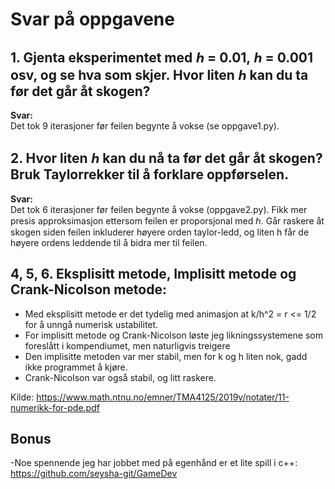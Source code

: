 # Svar på oppgavene

## 1. Gjenta eksperimentet med ℎ = 0.01, ℎ = 0.001 osv, og se hva som skjer. Hvor liten ℎ kan du ta før det går åt skogen?
**Svar:**  
Det tok 9 iterasjoner før feilen begynte å vokse (se oppgave1.py).

## 2. Hvor liten ℎ kan du nå ta før det går åt skogen? Bruk Taylorrekker til å forklare oppførselen.
**Svar:**  
Det tok 6 iterasjoner før feilen begynte å vokse (oppgave2.py). Fikk mer presis approksimasjon ettersom feilen er proporsjonal med ℎ. Går raskere åt skogen siden feilen inkluderer høyere orden taylor-ledd, og liten h får de høyere ordens leddende til å bidra mer til feilen. 

## 4, 5, 6. Eksplisitt metode, Implisitt metode og Crank-Nicolson metode:
- Med eksplisitt metode er det tydelig med animasjon at k/h^2 = r <= 1/2  for å unngå numerisk ustabilitet.
- For implisitt metode og Crank-Nicolson løste jeg likningssystemene som foreslått i kompendiumet, men naturligvis treigere 
- Den implisitte metoden var mer stabil, men for k og h liten nok, gadd ikke programmet å kjøre.
- Crank-Nicolson var også stabil, og litt raskere.

Kilde: https://www.math.ntnu.no/emner/TMA4125/2019v/notater/11-numerikk-for-pde.pdf
## Bonus
-Noe spennende jeg har jobbet med på egenhånd er et lite spill i c++: https://github.com/seysha-git/GameDev


